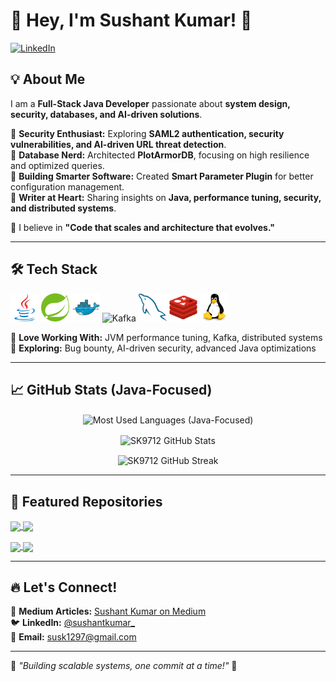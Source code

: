 # 🚀 Hey, I'm Sushant Kumar! 👋

[![LinkedIn](https://img.shields.io/badge/-LinkedIn-blue?style=flat-square&logo=Linkedin&logoColor=white&link=https://www.linkedin.com/in/sk9712/)](https://www.linkedin.com/in/sk9712/)

## 💡 About Me  
I am a **Full-Stack Java Developer** passionate about **system design, security, databases, and AI-driven solutions**.  

🔹 **Security Enthusiast:** Exploring **SAML2 authentication, security vulnerabilities, and AI-driven URL threat detection**.  
🔹 **Database Nerd:** Architected **PlotArmorDB**, focusing on high resilience and optimized queries.  
🔹 **Building Smarter Software:** Created **Smart Parameter Plugin** for better configuration management.  
🔹 **Writer at Heart:** Sharing insights on **Java, performance tuning, security, and distributed systems**.  

📌 I believe in **"Code that scales and architecture that evolves."**  

---

## 🛠️ Tech Stack  
<p align="left">
  <img src="https://raw.githubusercontent.com/devicons/devicon/master/icons/java/java-original.svg" alt="Java" width="45" height="45"/>
  <img src="https://raw.githubusercontent.com/devicons/devicon/master/icons/spring/spring-original.svg" alt="Spring" width="45" height="45"/>
  <img src="https://raw.githubusercontent.com/devicons/devicon/master/icons/docker/docker-original.svg" alt="Docker" width="45" height="45"/>
  <img src="https://raw.githubusercontent.com/devicons/devicon/master/icons/kafka/kafka-original.svg" alt="Kafka" width="45" height="45"/>
  <img src="https://raw.githubusercontent.com/devicons/devicon/master/icons/mysql/mysql-original.svg" alt="MySQL" width="45" height="45"/>
  <img src="https://raw.githubusercontent.com/devicons/devicon/master/icons/redis/redis-original.svg" alt="Redis" width="45" height="45"/>
  <img src="https://raw.githubusercontent.com/devicons/devicon/master/icons/linux/linux-original.svg" alt="Linux" width="45" height="45"/>
</p>

🔹 **Love Working With:** JVM performance tuning, Kafka, distributed systems  
🔹 **Exploring:** Bug bounty, AI-driven security, advanced Java optimizations  

---

## 📈 GitHub Stats (Java-Focused)  
<p align="center">
  <img align="center" src="https://github-readme-stats.vercel.app/api/top-langs/?username=SK9712&layout=compact&langs_count=6&theme=radical&hide=css,html,javascript" alt="Most Used Languages (Java-Focused)" />
</p>

<p align="center">
  <img align="center" src="https://github-readme-stats.vercel.app/api?username=SK9712&show_icons=true&theme=radical&count_private=true&hide=stars,issues" alt="SK9712 GitHub Stats" />
</p>

<p align="center">
  <img align="center" src="https://github-readme-streak-stats.herokuapp.com/?user=SK9712&theme=radical" alt="SK9712 GitHub Streak" />
</p>

---

## 🚀 Featured Repositories  
<p align="left">
  <a href="https://github.com/SK9712/detecting-malicious-url-using-character-level-cnn">
    <img align="center" src="https://github-readme-stats.vercel.app/api/pin/?username=SK9712&repo=detecting-malicious-url-using-character-level-cnn&theme=radical" />
  </a>
  <a href="https://github.com/SK9712/saml2-authentication-service-keycloak">
    <img align="center" src="https://github-readme-stats.vercel.app/api/pin/?username=SK9712&repo=saml2-authentication-service-keycloak&theme=radical" />
  </a>
</p>

<p align="left">
  <a href="https://github.com/SK9712/plotarmordb">
    <img align="center" src="https://github-readme-stats.vercel.app/api/pin/?username=SK9712&repo=plotarmordb&theme=radical" />
  </a>
  <a href="https://github.com/SK9712/smart-parameter-plugin">
    <img align="center" src="https://github-readme-stats.vercel.app/api/pin/?username=SK9712&repo=smart-parameter-plugin&theme=radical" />
  </a>
</p>

---

## 🔥 Let's Connect!  
📜 **Medium Articles:** [Sushant Kumar on Medium](https://medium.com/@caveman9712)  
🐦 **LinkedIn:** [@sushantkumar_](https://www.linkedin.com/in/sk9712/)  
📧 **Email:** [susk1297@gmail.com](mailto:susk1297@gmail.com)  

---

🔹 _"Building scalable systems, one commit at a time!"_ 🚀  
